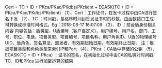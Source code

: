 Cert = TC + ID + PKca/PKac/PKdbs/PKclient + ECASK(TC + ID + PKca/PKac/PKdbs/PKclient)
（1）、Cert：工作证书，在发卡过程中由CA进行签名下发
（2）、TC ：时间戳，是格林时间到签发证书时的秒数，由函数接口生成可转换成标准时间格式。Eg：2018-08-17 16:07:06
（3）、ID ：前台盾身份相关内容
内容包括：盾类型、U盾编号（客户自定义）、用户编号、用户名、部门、工号、职位、电话、项目类型、项目编号、项目名称、用户角色ID、U盾的物理编号UID、盾角色、签名算法、颁发者、有效期起始日期、有效期终止日期、
注：根据项目类型和角色类型来索引IP和Port
（4）、PKca ：CA盾中存储的公钥
（5）、ECASK(TC + ID + PKca) ：证书的签名，在初始化过程中由CA的私钥对时间戳TC、ID和PKca 进行加密运算的结果